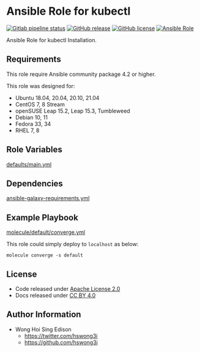 # Ansible Role for kubectl

[![Gitlab pipeline
status](https://img.shields.io/gitlab/pipeline/alvistack/ansible-role-kubectl/master)](https://gitlab.com/alvistack/ansible-role-kubectl/-/pipelines)
[![GitHub
release](https://img.shields.io/github/release/alvistack/ansible-role-kubectl.svg)](https://github.com/alvistack/ansible-role-kubectl/releases)
[![GitHub
license](https://img.shields.io/github/license/alvistack/ansible-role-kubectl.svg)](https://github.com/alvistack/ansible-role-kubectl/blob/master/LICENSE)
[![Ansible
Role](https://img.shields.io/badge/galaxy-alvistack.kubectl-blue.svg)](https://galaxy.ansible.com/alvistack/kubectl)

Ansible Role for kubectl Installation.

## Requirements

This role require Ansible community package 4.2 or higher.

This role was designed for:

  - Ubuntu 18.04, 20.04, 20.10, 21.04
  - CentOS 7, 8 Stream
  - openSUSE Leap 15.2, Leap 15.3, Tumbleweed
  - Debian 10, 11
  - Fedora 33, 34
  - RHEL 7, 8

## Role Variables

[defaults/main.yml](defaults/main.yml)

## Dependencies

[ansible-galaxy-requirements.yml](ansible-galaxy-requirements.yml)

## Example Playbook

[molecule/default/converge.yml](molecule/default/converge.yml)

This role could simply deploy to `localhost` as below:

    molecule converge -s default

## License

  - Code released under [Apache License 2.0](LICENSE)
  - Docs released under [CC
    BY 4.0](http://creativecommons.org/licenses/by/4.0/)

## Author Information

  - Wong Hoi Sing Edison
      - <https://twitter.com/hswong3i>
      - <https://github.com/hswong3i>
